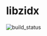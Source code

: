 # libzidx

![build_status]

[build_status]: https://api.travis-ci.com/ozars/libzidx.svg?token=M1B1n7qB82c6gvSSL2rG&branch=master

